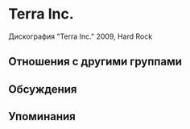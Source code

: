 # Terra Inc.

Дискография
"Terra Inc." 2009, Hard Rock

## Отношения с другими группами


## Обсуждения


## Упоминания

